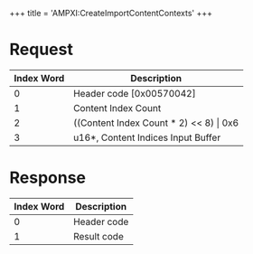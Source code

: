 +++
title = 'AMPXI:CreateImportContentContexts'
+++

# Request

| Index Word | Description                                |
|------------|--------------------------------------------|
| 0          | Header code \[0x00570042\]                 |
| 1          | Content Index Count                        |
| 2          | ((Content Index Count \* 2) \<\< 8) \| 0x6 |
| 3          | u16\*, Content Indices Input Buffer        |

# Response

| Index Word | Description |
|------------|-------------|
| 0          | Header code |
| 1          | Result code |
